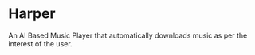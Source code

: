 # Harper
An AI Based Music Player that automatically downloads music as per the interest of the user.
